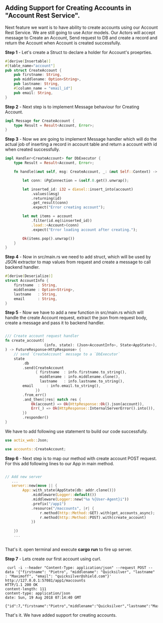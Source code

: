 ## Adding Support for Creating Accounts in "Account Rest Service".

Next feature we want is to have ability to create accounts using our Account Rest Service. We are still going to use Actor models. Our Actors will accept message to Create an Account, Send request to DB and create a record and return the Account when Account is created successfully.

**Step 1** - Let's create a Struct to declare a holder for Account's proeprties.

```rust
#[derive(Insertable)]
#[table_name="account"]
pub struct CreateAccount {
    pub firstname: String,
    pub middlename: Option<String>,
    pub lastname: String,
    #[column_name = "email_id"]
    pub email: String,
}
```

**Step 2** - Next step is to implement Message behaviour for Creating Account.

```rust
impl Message for CreateAccount {
    type Result = Result<Account, Error>;
}
```

**Step 3** - Now we are going to implement Message handler which will do the actual job of inserting a record in account table and return a account with id when created successfully.

```rust
impl Handler<CreateAccount> for DbExecutor {
    type Result = Result<Account, Error>;

    fn handle(&mut self, msg: CreateAccount, _: &mut Self::Context) -> Self::Result {

        let conn: &PgConnection = &self.0.get().unwrap();

        let inserted_id: i32 = diesel::insert_into(account)
            .values(&msg)
            .returning(id)
            .get_result(conn)
            .expect("Error creating account");

        let mut items = account
            .filter(id.eq(&inserted_id))
            .load::<Account>(conn)
            .expect("Error loading account after creating.");

        Ok(items.pop().unwrap())
    }
}
```

**Step 4** - Now in src/main.rs we need to add struct, which will be used by JSON extractor to map values from request and create a message to call backend handler.

```rust
#[derive(Deserialize)]
struct AccountInfo {
    firstname  : String,
    middlename : Option<String>,
    lastname   : String,
    email      : String,
}
```

**Step 5** - Now we have to add a new function in src/main.rs which will handle the create Account request, extract the json from request body, create a message and pass it to backend handler.

```rust

/// Create account request handler
fn create_account(
                  (info, state): (Json<AccountInfo>, State<AppState>),
) -> FutureResponse<HttpResponse> {
    // send `CreateAccount` message to a `DbExecutor`
    state
        .db
        .send(CreateAccount
              { firstname  : info.firstname.to_string(),
                middlename : info.middlename.clone(),
                lastname   : info.lastname.to_string(),
		email      : info.email.to_string(),
              })
        .from_err()
        .and_then(|res| match res {
            Ok(account) => Ok(HttpResponse::Ok().json(account)),
            Err(_) => Ok(HttpResponse::InternalServerError().into()),
        })
        .responder()
}
```

We have to add following use statement to build our code successfully.

```rust
use actix_web::Json;

use accounts::CreateAccount;
```

**Step 6** - Next step is to map our method with create account POST request. For this add following lines to our App in main method.

```rust

// Add new server
   ...
   server::new(move || {
        App::with_state(AppState{db: addr.clone()})
            .middleware(Logger::default())
            .middleware(Logger::new("%a %{User-Agent}i"))
            .prefix("/app1")    
            .resource("/maccounts", |r| {
                r.method(http::Method::GET).with(get_accounts_async);
                r.method(http::Method::POST).with(create_account)
            })
            
    })
    ...
    
 ```   

That's it. open terminal and execute **cargo run** to fire up server.

**Step 7** - Lets create our first account using curl.

```
 curl -i --header "Content-Type: application/json" --request POST --data '{"firstname": "Pietro", "middlename": "Quicksilver", "lastname" : "Maximoff", "email": "quicksilver@shield.com"}' http://127.0.0.1:57081/app1/maccounts
HTTP/1.1 200 OK
content-length: 111
content-type: application/json
date: Sun, 19 Aug 2018 07:14:40 GMT

{"id":7,"firstname":"Pietro","middlename":"Quicksilver","lastname":"Maximoff","email":"quicksilver@shield.com"}
```


That's it. We have added support for creating accounts.
